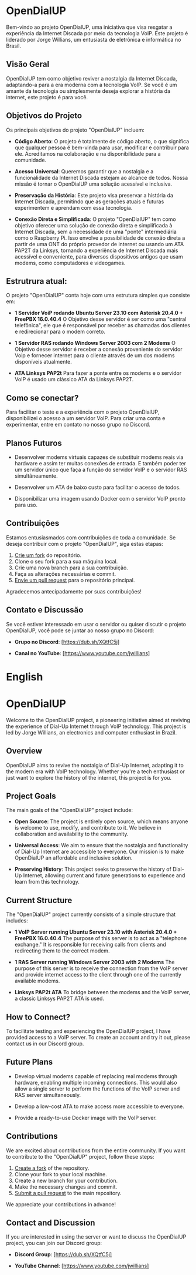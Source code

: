 # OpenDialUP

Bem-vindo ao projeto OpenDialUP, uma iniciativa que visa resgatar a experiência da Internet Discada por meio da tecnologia VoIP. Este projeto é liderado por Jorge Willians, um entusiasta de eletrônica e informática no Brasil.

## Visão Geral

OpenDialUP tem como objetivo reviver a nostalgia da Internet Discada, adaptando-a para a era moderna com a tecnologia VoIP. Se você é um amante da tecnologia ou simplesmente deseja explorar a história da internet, este projeto é para você.

## Objetivos do Projeto

Os principais objetivos do projeto "OpenDialUP" incluem:

- **Código Aberto**: O projeto é totalmente de código aberto, o que significa que qualquer pessoa é bem-vinda para usar, modificar e contribuir para ele. Acreditamos na colaboração e na disponibilidade para a comunidade.

- **Acesso Universal**: Queremos garantir que a nostalgia e a funcionalidade da Internet Discada estejam ao alcance de todos. Nossa missão é tornar o OpenDialUP uma solução acessível e inclusiva.

- **Preservação da História**: Este projeto visa preservar a história da Internet Discada, permitindo que as gerações atuais e futuras experimentem e aprendam com essa tecnologia.

- **Conexão Direta e Simplificada**: O projeto "OpenDialUP" tem como objetivo oferecer uma solução de conexão direta e simplificada à Internet Discada, sem a necessidade de uma "ponte" intermediária como o Raspberry Pi. Isso envolve a possibilidade de conexão direta a partir de uma ONT do próprio provedor de internet ou usando um ATA PAP2T da Linksys, tornando a experiência de Internet Discada mais acessível e conveniente, para diversos dispositivos antigos que usam modems, como computadores e videogames.

## Estrutrura atual:

O projeto "OpenDialUP" conta hoje com uma estrutura simples que consiste em:

- **1 Servidor VoiP rodando Ubuntu Server 23.10 com Asterisk 20.4.0 + FreePBX 16.0.40.4**
O Objetivo desse servidor é ser como uma "central telefônica", ele que é responsável por receber as chamadas dos clientes e redirecionar para o modem correto.

- **1 Servidor RAS rodando Windows Server 2003 com 2 Modems**
O Objetivo desse servidor é receber a conexão proveniente do servidor Voip e fornecer internet para o cliente através de um dos modems disponíveis atualmente.

- **ATA Linksys PAP2t**
Para fazer a ponte entre os modems e o servidor VoIP é usado um clássico ATA da Linksys PAP2T.

## Como se conectar?

Para facilitar o teste e a experiência com o projeto OpenDialUP, disponibilizei o acesso a um servidor VoIP. Para criar uma conta e experimentar, entre em contato no nosso grupo no Discord.

## Planos Futuros

- Desenvolver modems virtuais capazes de substituir modems reais via hardware e assim ter muitas conexões de entrada. E também poder ter um servidor único que faça a função do servidor VoIP e o servidor RAS simultâneamente.

- Desenvolver um ATA de baixo custo para facilitar o acesso de todos.

- Disponibilizar uma imagem usando Docker com o servidor VoIP pronto para uso.
 
## Contribuições

Estamos entusiasmados com contribuições de toda a comunidade. Se deseja contribuir com o projeto "OpenDialUP", siga estas etapas:

1. [Crie um fork](https://docs.github.com/pt/get-started/quickstart/fork-a-repo) do repositório.
2. Clone o seu fork para a sua máquina local.
3. Crie uma nova branch para a sua contribuição.
4. Faça as alterações necessárias e commit.
5. [Envie um pull request](https://docs.github.com/pt/get-started/quickstart/using-forks) para o repositório principal.

Agradecemos antecipadamente por suas contribuições!

## Contato e Discussão

Se você estiver interessado em usar o servidor ou quiser discutir o projeto OpenDialUP, você pode se juntar ao nosso grupo no Discord:

- **Grupo no Discord**: [https://dub.sh/XQtfC5j]

- **Canal no YouTube**: [https://www.youtube.com/jwillians]

# English

# OpenDialUP

Welcome to the OpenDialUP project, a pioneering initiative aimed at reviving the experience of Dial-Up Internet through VoIP technology. This project is led by Jorge Willians, an electronics and computer enthusiast in Brazil.

## Overview

OpenDialUP aims to revive the nostalgia of Dial-Up Internet, adapting it to the modern era with VoIP technology. Whether you're a tech enthusiast or just want to explore the history of the internet, this project is for you.

## Project Goals

The main goals of the "OpenDialUP" project include:

- **Open Source**: The project is entirely open source, which means anyone is welcome to use, modify, and contribute to it. We believe in collaboration and availability to the community.

- **Universal Access**: We aim to ensure that the nostalgia and functionality of Dial-Up Internet are accessible to everyone. Our mission is to make OpenDialUP an affordable and inclusive solution.

- **Preserving History**: This project seeks to preserve the history of Dial-Up Internet, allowing current and future generations to experience and learn from this technology.

## Current Structure

The "OpenDialUP" project currently consists of a simple structure that includes:

- **1 VoIP Server running Ubuntu Server 23.10 with Asterisk 20.4.0 + FreePBX 16.0.40.4**
The purpose of this server is to act as a "telephone exchange." It is responsible for receiving calls from clients and redirecting them to the correct modem.

- **1 RAS Server running Windows Server 2003 with 2 Modems**
The purpose of this server is to receive the connection from the VoIP server and provide internet access to the client through one of the currently available modems.

- **Linksys PAP2t ATA**
To bridge between the modems and the VoIP server, a classic Linksys PAP2T ATA is used.

## How to Connect?

To facilitate testing and experiencing the OpenDialUP project, I have provided access to a VoIP server. To create an account and try it out, please contact us in our Discord group.

## Future Plans

- Develop virtual modems capable of replacing real modems through hardware, enabling multiple incoming connections. This would also allow a single server to perform the functions of the VoIP server and RAS server simultaneously.

- Develop a low-cost ATA to make access more accessible to everyone.

- Provide a ready-to-use Docker image with the VoIP server.

## Contributions

We are excited about contributions from the entire community. If you want to contribute to the "OpenDialUP" project, follow these steps:

1. [Create a fork](https://docs.github.com/get-started/quickstart/fork-a-repo) of the repository.
2. Clone your fork to your local machine.
3. Create a new branch for your contribution.
4. Make the necessary changes and commit.
5. [Submit a pull request](https://docs.github.com/get-started/quickstart/using-forks) to the main repository.

We appreciate your contributions in advance!

## Contact and Discussion

If you are interested in using the server or want to discuss the OpenDialUP project, you can join our Discord group:

- **Discord Group**: [https://dub.sh/XQtfC5j]

- **YouTube Channel**: [https://www.youtube.com/jwillians]




























